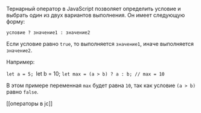 Тернарный оператор в JavaScript позволяет определить условие и выбрать один из двух вариантов выполнения. Он имеет следующую форму:

`условие ? значение1 : значение2`

Если условие равно `true`, то выполняется `значение1`, иначе выполняется `значение2`.

Например:

`let a = 5;
`let b = 10; 
`let max = (a > b) ? a : b; // max = 10`

В этом примере переменная `max` будет равна `10`, так как условие `(a > b)` равно `false`.


[[операторы в jc]]